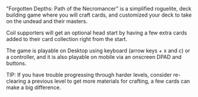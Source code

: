 "Forgotten Depths: Path of the Necromancer" is a simplified roguelite, deck building game where you will craft cards, and customized your deck to take on the undead and their masters.

Coil supporters will get an optional head start by having a few extra cards added to their card collection right from the start.

The game is playable on Desktop using keyboard (arrow keys + x and c) or a controller, and it is also playable on mobile via an onscreen DPAD and buttons.

TIP: If you have trouble progressing through harder levels, consider re-clearing a previous level to get more materials for crafting, a few cards can make a big difference.